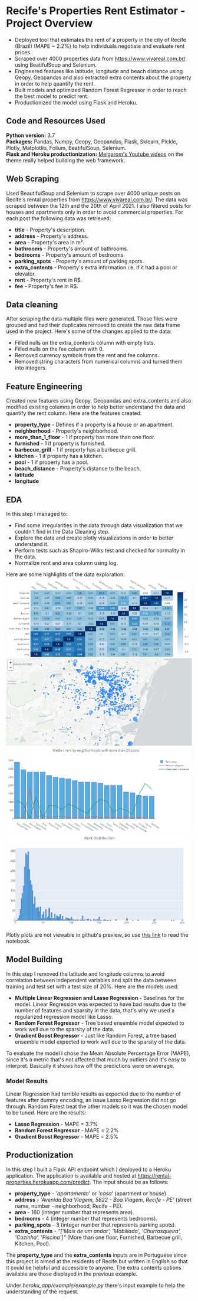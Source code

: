 # Recife's Properties Rent Estimator - Project Overview
- Deployed tool that estimates the rent of a property in the city of Recife (Brazil) (MAPE ~ 2.2%) to help individuals negotiate and evaluate rent prices.
- Scraped over 4000 properties data from https://www.vivareal.com.br/ using BeatifulSoup and Selenium.
- Engineered features like latitude, longitude and beach distance using Geopy, Geopandas and also extracted extra contents about the property in order to help quantify the rent.
- Built models and optimized Random Forest Regressor in order to reach the best model to predict rent.
- Productionized the model using Flask and Heroku.

## Code and Resources Used
**Python version:** 3.7 <br />
**Packages:** Pandas, Numpy, Geopy, Geopandas, Flask, Sklearn, Pickle, Plotly, Matplotlib, Folium, BeatifulSoup, Selenium. <br />
**Flask and Heroku productionization:** [Meigarom's Youtube videos](https://www.youtube.com/channel/UCar5Cr-pVz08GY_6I3RX9bA) on the theme really helped building the web framework.

## Web Scraping
Used BeautifulSoup and Selenium to scrape over 4000 unique posts on Recife's rental properties from https://www.vivareal.com.br/. The data was scraped between the 12th and the 20th of April 2021. I also filtered posts for houses and apartments only in order to avoid commercial properties. For each post the following data was retrieved:

- **title** - Property's description.
- **address** - Property's address.
- **area** - Property's area in m².
- **bathrooms** - Property's amount of bathrooms.
- **bedrooms** - Property's amount of bedrooms.
- **parking_spots** - Property's amount of parking spots.
- **extra_contents** - Property's extra information i.e. if it had a pool or elevator.
- **rent** - Property's rent in R$.
- **fee** - Property's fee in R$.

## Data cleaning
After scraping the data multiple files were generated. Those files were grouped and had their duplicates removed to create the raw data frame used in the project. Here's some of the changes applied to the data:

- Filled nulls on the extra_contents column with empty lists.
- Filled nulls on the fee column with 0.
- Removed currency symbols from the rent and fee columns.
- Removed string characters from numerical columns and turned them into integers.  

## Feature Engineering
Created new features using Geopy, Geopandas and extra_contents and also modified existing columns in order to help better understand the data and quantify the rent column. Here are the features created:

- **property_type** - Defines if a property is a house or an apartment.
- **neighborhood** - Property's neighborhood.
- **more_than_1_floor** - 1 if property has more than one floor.
- **furnished** - 1 if property is furnished.
- **barbecue_grill** - 1 if property has a barbecue grill.
- **kitchen** - 1 if property has a kitchen.
- **pool** - 1 if property has a pool.
- **beach_distance** - Property's distance to the beach.
- **latitude**
- **longitude**

## EDA
In this step I managed to:
- Find some irregularities in the data through data visualization that we couldn't find in the Data Cleaning step.
- Explore the data and create plotly visualizations in order to better understand it.
- Perform tests such as Shapiro-Wilks test and checked for normality in the data.
- Normalize rent and area column using log.

Here are some highlights of the data exploration:
![alt text](https://github.com/Caldass/rental_properties/blob/main/images/cmap.png "Correlation Heatmap")
![alt text](https://github.com/Caldass/rental_properties/blob/main/images/map.png "Recife Map")
![alt text](https://github.com/Caldass/rental_properties/blob/main/images/median-rent.png "Median rent by neighborhood")
![alt text](https://github.com/Caldass/rental_properties/blob/main/images/rent-distribution.png "Rent distribution")

Plotly plots are not viewable in github's preview, so use [this link](https://nbviewer.jupyter.org/github/Caldass/rental_properties/blob/main/eda/eda.ipynb) to read the notebook.

## Model Building
In this step I removed the latitude and longitude columns to avoid correlation between independent variables and split the data between training and test set with a test size of 20%. Here are the models used:

- **Multiple Linear Regression and Lasso Regression** - Baselines for the model. Linear Regression was expected to have bad results  due to the number of features and sparsity in the data, that's why we used a regularized regression model like Lasso.
- **Random Forest Regressor** - Tree based ensemble model expected to work well due to the sparsity of the data.
-  **Gradient Boost Regressor** - Just like Random Forest, a tree based ensemble model expected to work well due to the sparsity of the data.

To evaluate the model I chose the Mean Absolute Percentage Error (MAPE), since it's a metric that's not affected that much by outliers and it's easy to interpret. Basically it shows how off the predictions were on average.

### Model Results
Linear Regression had terrible results as expected due to the number of features after dummy encoding, an issue Lasso Regression did not go through. Random Forest beat the other models so it was the chosen model to be tuned. Here are the results:
 - **Lasso Regression** - MAPE = 3.7%
 - **Random Forest Regressor** - MAPE = 2.2%
 - **Gradient Boost Regressor** - MAPE = 2.5%

## Productionization
In this step I built a Flask API endpoint which I deployed to a Heroku application. The application is available and hosted at https://rental-properties.herokuapp.com/predict. The input should be as follows:
- **property_type** - _'apartamento'_ or _'casa'_ (apartment or house).
- **address** - _'Avenida Boa Viagem, 5822 - Boa Viagem, Recife - PE'_ (street name, number - neighborhood, Recife - PE).
- **area** - 160 (integer number that represents area).
- **bedrooms** - 4 (integer number that represents bedrooms).
- **parking_spots** - 3 (integer number that represents parking spots).
- **extra_contents** - _"['Mais de um andar', 'Mobiliado', 'Churrasqueira', 'Cozinha', 'Piscina']"_ (More than one floor, Furnished, Barbecue grill, Kitchen, Pool).

The **property_type** and the **extra_contents** inputs are in Portuguese since this project is aimed at the residents of Recife but written in English so that it could be helpful and accessible to anyone. The extra contents options available are those displayed in the previous example.

Under _heroku_app/example/example.py_ there's input example to help the understanding of the request.

